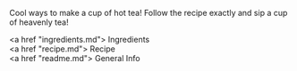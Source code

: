 Cool ways to make a cup of hot tea!
Follow the recipe exactly and sip a cup of heavenly tea!

<a href "ingredients.md"> Ingredients </a> <br>
<a href "recipe.md"> Recipe </a> <br>
<a href "readme.md"> General Info </a>

